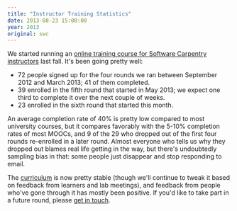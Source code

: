 ```yaml
---
title: "Instructor Training Statistics"
date: 2013-08-23 15:00:00
year: 2013
original: swc
---
```

<p>
  We started running an
  <a href="{{site.training_url}}">online training course for Software Carpentry instructors</a>
  last fall.
  It's been going pretty well:
</p>
<ul>
  <li>
    72 people signed up for the four rounds we ran between September 2012 and March 2013;
    41 of them completed.
  </li>
  <li>
    39 enrolled in the fifth round that started in May 2013;
    we expect one third to complete it over the next couple of weeks.
  </li>
  <li>
    23 enrolled in the sixth round that started this month.
  </li>
</ul>
<p>
  An average completion rate of 40% is pretty low compared to most university courses,
  but it compares favorably with the 5-10% completion rates of most MOOCs,
  and 9 of the 29 who dropped out of the first four rounds
  re-enrolled in a later round.
  Almost everyone who tells us why they dropped out blames real life getting in the way,
  but there's undoubtedly sampling bias in that:
  some people just disappear and stop responding to email.
</p>
<p>
  The <a href="{{site.baseurl}}/blog/2013/08/what-we-cover-in-instructor-training.html">curriculum</a>
  is now pretty stable
  (though we'll continue to tweak it based on feedback from learners and lab meetings),
  and feedback from people who've gone through it has mostly been positive.
  If you'd like to take part in a future round,
  please <a href="mailto:{{site.contact}}">get in touch</a>.
</p>
